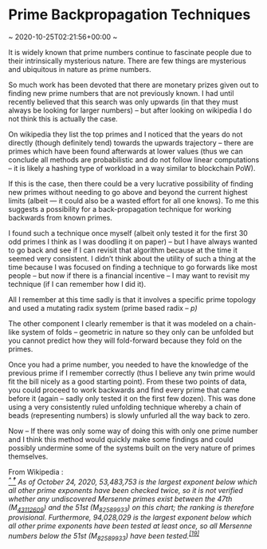 # Prime Backpropagation Techniques
~ 2020-10-25T02:21:56+00:00 ~
  
It is widely known that prime numbers continue to fascinate people due to their intrinsically mysterious nature. There are few things are mysterious and ubiquitous in nature as prime numbers.

So much work has been devoted that there are monetary prizes given out to finding new prime numbers that are not previously known. I had until recently believed that this search was only upwards (in that they must always be looking for larger numbers) – but after looking on wikipedia I do not think this is actually the case.

On wikipedia they list the top primes and I noticed that the years do not directly (though definitely tend) towards the upwards trajectory – there are primes which have been found afterwards at lower values (thus we can conclude all methods are probabilistic and do not follow linear computations – it is likely a hashing type of workload in a way similar to blockchain PoW).

If this is the case, then there could be a very lucrative possibility of finding new primes without needing to go above and beyond the current highest limits (albeit — it could also be a wasted effort for all one knows). To me this suggests a possibility for a back-propagation technique for working backwards from known primes.

I found such a technique once myself (albeit only tested it for the first 30 odd primes I think as I was doodling it on paper) – but I have always wanted to go back and see if I can revisit that algorithm because at the time it seemed very consistent. I didn’t think about the utility of such a thing at the time because I was focused on finding a technique to go forwards like most people – but now if there is a financial incentive – I may want to revisit my technique (if I can remember how I did it).

All I remember at this time sadly is that it involves a specific prime topology and used a mutating radix system (prime based radix – *p)*

The other component I clearly remember is that it was modeled on a chain-like system of folds – geometric in nature so they only can be unfolded but you cannot predict how they will fold-forward because they fold on the primes.

Once you had a prime number, you needed to have the knowledge of the previous prime if I remember correctly (thus I believe any twin prime would fit the bill nicely as a good starting point). From these two points of data, you could proceed to work backwards and find every prime that came before it (again – sadly only tested it on the first few dozen). This was done using a very consistently ruled unfolding technique whereby a chain of beads (representing numbers) is slowly unfurled all the way back to zero.

Now – If there was only some way of doing this with only one prime number and I think this method would quickly make some findings and could possibly undermine some of the systems built on the very nature of primes themselves.

From Wikipedia :   
*[**<sup>^ †</sup>**](https://en.wikipedia.org/wiki/Great_Internet_Mersenne_Prime_Search#ref_unverified_index%5E_%E2%80%A0) As of October 24, 2020, 53,483,753 is the largest exponent below which all other prime exponents have been checked twice, so it is not verified whether any undiscovered Mersenne primes exist between the 47th (M<sub>[43112609](https://en.wikipedia.org/wiki/43,112,609_(number))</sub>) and the 51st (M<sub>82589933</sub>) on this chart; the ranking is therefore provisional. Furthermore, 94,028,029 is the largest exponent below which all other prime exponents have been tested at least once, so all Mersenne numbers below the 51st (M<sub>82589933</sub>) have been tested.<sup>[\[19\]](https://en.wikipedia.org/wiki/Great_Internet_Mersenne_Prime_Search#cite_note-19)</sup>*
